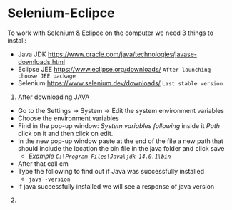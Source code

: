 # Selenium-Eclipce
To work with Selenium & Eclipce on the computer we need 3 things to install:
* Java JDK https://www.oracle.com/java/technologies/javase-downloads.html
* Eclipse JEE https://www.eclipse.org/downloads/ `After launching choose JEE package`
* Selenium https://www.selenium.dev/downloads/ `Last stable version`

1. After downloading JAVA 
  * Go to the Settings -> System -> Edit the system environment variables
  * Choose the environment variables
  * Find in the pop-up window: *System variables following* inside it *Path* click on it and then click on edit. 
  * In the new pop-up window paste at the end of the file a new path that should include the location the bin file in the java folder and click save
     *  *Example `C:\Program Files\Java\jdk-14.0.1\bin`* 
  * After that call cm
  * Type the following to find out if Java was successfully installed
    *   `java -version`
  * If java successfully installed we will see a response of java version
  
2. 
